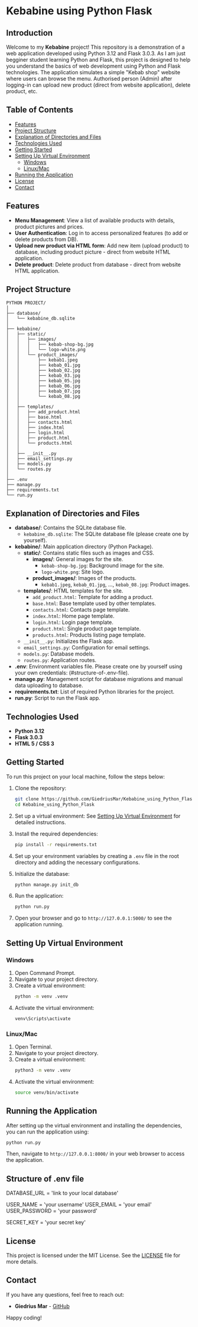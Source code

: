 # Kebabine using Python Flask

## Introduction
Welcome to my **Kebabine** project! 
This repository is a demonstration of a web application developed using Python 3.12 and Flask 3.0.3. 
As I am just begginer student learning Python and Flask, this project is designed to help you understand the basics of web development using Python and Flask technologies. 
The application simulates a simple "Kebab shop" website where users can browse the menu. Authorised person (Admin) after logging-in can upload new product (direct from website application), delete product, etc.

## Table of Contents
- [Features](#features)
- [Project Structure](#project-structure)
- [Explanation of Directories and Files](#explanation-of-directories-and-files)
- [Technologies Used](#technologies-used)
- [Getting Started](#getting-started)
- [Setting Up Virtual Environment](#setting-up-virtual-environment)
  - [Windows](#windows)
  - [Linux/Mac](#linuxmac)
- [Running the Application](#running-the-application)
- [License](#license)
- [Contact](#contact)

## Features
- **Menu Management**: View a list of available products with details, product pictures and prices.
- **User Authentication**: Log in to access personalized features (to add or delete products from DB).
- **Upload new product via HTML form**: Add new item (upload product) to database, including product picture - direct from website HTML application.
- **Delete product**: Delete product from database - direct from website HTML application.

## Project Structure

```
PYTHON PROJECT/
│
├── database/
│   └── kebabine_db.sqlite
│
├── kebabine/
│   ├── static/
│   │   ├── images/
│   │   │   ├── kebab-shop-bg.jpg
│   │   │   └── logo-white.png
│   │   └── product_images/
│   │       ├── kebab1.jpeg
│   │       ├── kebab_01.jpg
│   │       ├── kebab_02.jpg
│   │       ├── kebab_03.jpg
│   │       ├── kebab_05.jpg
│   │       ├── kebab_06.jpg
│   │       ├── kebab_07.jpg
│   │       └── kebab_08.jpg
│   │
│   ├── templates/
│   │   ├── add_product.html
│   │   ├── base.html
│   │   ├── contacts.html
│   │   ├── index.html
│   │   ├── login.html
│   │   ├── product.html
│   │   └── products.html
│   │
│   ├── __init__.py
│   ├── email_settings.py
│   ├── models.py
│   └── routes.py
│
├── .env
├── manage.py
├── requirements.txt
└── run.py

```
## Explanation of Directories and Files

- **database/**: Contains the SQLite database file.
  - `kebabine_db.sqlite`: The SQLite database file (please create one by yourself).
- **kebabine/**: Main application directory (Python Package).
  - **static/**: Contains static files such as images and CSS.
    - **images/**: General images for the site.
      - `kebab-shop-bg.jpg`: Background image for the site.
      - `logo-white.png`: Site logo.
    - **product_images/**: Images of the products.
      - `kebab1.jpeg`, `kebab_01.jpg`, ..., `kebab_08.jpg`: Product images.
  - **templates/**: HTML templates for the site.
    - `add_product.html`: Template for adding a product.
    - `base.html`: Base template used by other templates.
    - `contacts.html`: Contacts page template.
    - `index.html`: Home page template.
    - `login.html`: Login page template.
    - `product.html`: Single product page template.
    - `products.html`: Products listing page template.
  - `__init__.py`: Initializes the Flask app.
  - `email_settings.py`: Configuration for email settings.
  - `models.py`: Database models.
  - `routes.py`: Application routes.
- **.env**: Environment variables file. Please create one by yourself using your own credentials: (#structure-of-.env-file).
- **manage.py**: Management script for database migrations and manual data uploading to database.
- **requirements.txt**: List of required Python libraries for the project.
- **run.py**: Script to run the Flask app.

## Technologies Used
- **Python 3.12**
- **Flask 3.0.3**
- **HTML 5 / CSS 3**

## Getting Started

To run this project on your local machine, follow the steps below:

1. Clone the repository:
    ```bash
    git clone https://github.com/GiedriusMar/Kebabine_using_Python_Flask.git
    cd Kebabine_using_Python_Flask
    ```

2. Set up a virtual environment:
    See [Setting Up Virtual Environment](#setting-up-virtual-environment) for detailed instructions.

3. Install the required dependencies:
    ```bash
    pip install -r requirements.txt
    ```

4. Set up your environment variables by creating a `.env` file in the root directory and adding the necessary configurations.

5. Initialize the database:
    ```bash
    python manage.py init_db
    ```

6. Run the application:
    ```bash
    python run.py
    ```

7. Open your browser and go to `http://127.0.0.1:5000/` to see the application running.

## Setting Up Virtual Environment

### Windows

1. Open Command Prompt.
2. Navigate to your project directory.
3. Create a virtual environment:
    ```bash
    python -m venv .venv
    ```
4. Activate the virtual environment:
    ```bash
    venv\Scripts\activate
    ```

### Linux/Mac

1. Open Terminal.
2. Navigate to your project directory.
3. Create a virtual environment:
    ```bash
    python3 -m venv .venv
    ```
4. Activate the virtual environment:
    ```bash
    source venv/bin/activate
    ```

## Running the Application

After setting up the virtual environment and installing the dependencies, you can run the application using:

```bash
python run.py
```

Then, navigate to `http://127.0.0.1:8000/` in your web browser to access the application.

## Structure of .env file
DATABASE_URL = 'link to your local database'

USER_NAME = 'your username'
USER_EMAIL = 'your email'
USER_PASSWORD = 'your password'

SECRET_KEY = 'your secret key'

## License

This project is licensed under the MIT License. See the [LICENSE](LICENSE) file for more details.

## Contact

If you have any questions, feel free to reach out:

- **Giedrius Mar** - [GitHub](https://github.com/GiedriusMar)

Happy coding!
